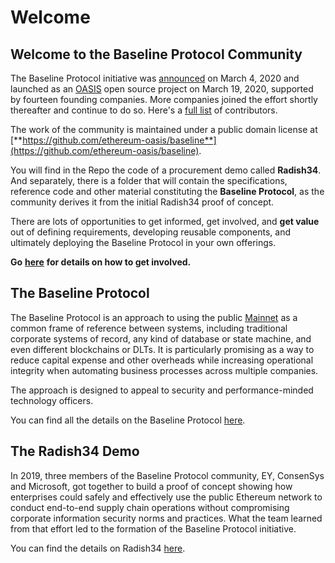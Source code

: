# Welcome

## Welcome to the Baseline Protocol Community

The Baseline Protocol initiative was [announced](https://consensys.net/blog/press-release/ey-and-consensys-announce-formation-of-baseline-protocol-initiative-to-make-ethereum-mainnet-safe-and-effective-for-enterprises/) on March 4, 2020 and launched as an [OASIS](https://oasis-open-projects.org/) open source project on March 19, 2020, supported by fourteen founding companies. More companies joined the effort shortly thereafter and continue to do so. Here's a [full list](baseline-protocol/community/supporting-community-members.md) of contributors.

The work of the community is maintained under a public domain license at  
[**https://github.com/ethereum-oasis/baseline**](https://github.com/ethereum-oasis/baseline).

You will find in the Repo the code of a procurement demo called **Radish34**. And separately, there is a folder that will contain the specifications, reference code and other material constituting the **Baseline Protocol**, as the community derives it from the initial Radish34 proof of concept.

There are lots of opportunities to get informed, get involved, and **get value** out of defining requirements, developing reusable components, and ultimately deploying the Baseline Protocol in your own offerings.

**Go** [**here**](baseline-protocol/community/) **for details on how to get involved.**

## The Baseline Protocol

The Baseline Protocol is an approach to using the public [Mainnet](baseline-basics/glossary.md#mainnet) as a common frame of reference between systems, including traditional corporate systems of record, any kind of database or state machine, and even different blockchains or DLTs. It is particularly promising as a way to reduce capital expense and other overheads while increasing operational integrity when automating business processes across multiple companies.

The approach is designed to appeal to security and performance-minded technology officers.

You can find all the details on the Baseline Protocol [here](baseline-protocol/protocol.md).

## The Radish34 Demo

In 2019, three members of the Baseline Protocol community, EY, ConsenSys and Microsoft, got together to build a proof of concept showing how enterprises could safely and effectively use the public Ethereum network to conduct end-to-end supply chain operations without compromising corporate information security norms and practices. What the team learned from that effort led to the formation of the Baseline Protocol initiative.

You can find the details on Radish34 [here](radish34-demo/radish34-poc.md).

